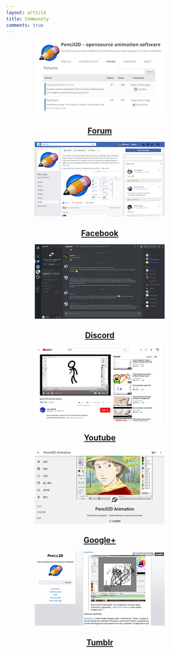 ```yaml
---
layout: article
title: Community
comments: true
---
```


<div class="tiles" style="text-align:center">
  <div class="tile community-tile">
    <a href="https://www.pencil2d.org/?post_type=forum" target="_blank"><img src="/images/community-forum.png"></a>
    <a href="https://www.pencil2d.org/?post_type=forum" target="_blank"><h2 class="post-title">Forum</h2></a>
  </div>

  <div class="tile community-tile">
    <a href="https://www.facebook.com/pencil2dsoft/" target="_blank"><img src="/images/community-facebook.png"></a>
    <a href="https://www.facebook.com/pencil2dsoft/" target="_blank"><h2 class="post-title">Facebook</h2></a>
  </div>

  <div class="tile community-tile">
    <a href="https://discord.gg/8FxdV2g" target="_blank"><img src="/images/community-discord.png"></a>
    <a href="https://discord.gg/8FxdV2g" target="_blank"><h2 class="post-title">Discord</h2></a>
  </div>

  <div class="tile community-tile">
  <a href="https://www.youtube.com/results?sp=CAJQFA%253D%253D&search_query=Pencil2D" target="_blank"><img src="/images/community-youtube.png"></a>
    <a href="https://www.youtube.com/results?sp=CAJQFA%253D%253D&search_query=Pencil2D" target="_blank"><h2 class="post-title">Youtube</h2></a>
  </div>

  <div class="tile community-tile">
    <a href="https://plus.google.com/110216414160031527824" target="_blank"><img src="/images/community-googleplus.png"></a>
    <a href="https://plus.google.com/110216414160031527824" target="_blank"><h2 class="post-title">Google+</h2></a>
  </div>

  <div class="tile community-tile">
    <a href="https://www.tumblr.com/tagged/pencil2d" target="_blank"><img src="/images/community-tumblr.png"></a>
    <a href="https://www.tumblr.com/tagged/pencil2d" target="_blank"><h2 class="post-title">Tumblr</h2></a>
  </div>

</div>
<div style="clear:both"></div>